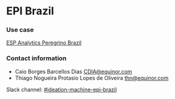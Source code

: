 # EPI Brazil

### Use case
[ESP Analytics Peregrino Brazil](../use-cases/esp-analytics-peregino-brazil)

### Contact information

* Caio Borges Barcellos Dias <CDIA@equinor.com>  
* Thiago Nogueira Protasio Lopes de Oliveira <thn@equinor.com>

Slack channel: [#ideation-machine-epi-brazil](https://equinor.slack.com/archives/C04CV5FTZV1)

<SlackNote/>